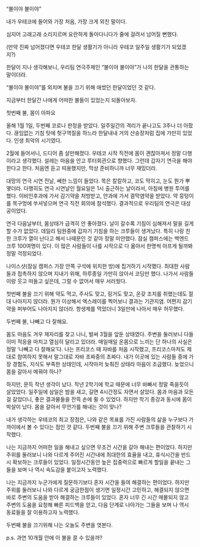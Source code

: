 “불이야 불이야”

내가 우테코에 들어와 가장 처음, 가장 크게 외친 말이다.

심지어 고래고래 소리지르며 요란하게 돌아다니다가 줄에 걸려서 넘어질 뻔했다.

(만약 진짜 넘어졌다면 우테코 한달 생활기가 아니라 우테코 일주일 생활기가 되었겠지?)

한달이 지나 생각해보니, 우리팀 연극주제인 “불이야 불이야”가 나의 한달을 관통하는 말이더라.

“불이야 불이야”를 외치며 불을 끄기 위해 애썼던 한달이었던 것 같다.

지금부터 한달간 나에게 어떠한 불들이 있었는지 되돌아보자.

첫번째 불, 몸이 아파요

올해 1월 1일, 두번째 코로나 판정을 받았다. 일주일간의 격리가 끝나고도 3주나 더 아팠다. 끊임없는 기침 탓에 헛구역질을 하느라 한달내내 거의 산송장처럼 집에 가만히 있었다. 인생 최악의 시기였다. 

2월에 들어서니, 드디어 좀 살만해졌다. 우테코 시작 직전에 몸이 괜찮아져서 정말 다행이라고 생각했다. 설레는 마음을 안고 루터회관으로 향했다. 그런데 갑자기 연극을 해야한다고 한다. 처음엔 듣고 띠용했지만, 막상 준비하니까 너무 재밌더라.

대망의 연극 시연 전날, 쎄한 느낌이 들었다. 목은 칼칼하고, 코도 막히고, 눈도 뭔가 뿌옇더라. 다행히도 연극 시연날인 월요일은 1시 출근하는 날이라서, 아침에 병원 투어를 했다. 이비인후과에 가서 감기약을 처방받고, 안과에 가서 결막염약을 받았다. 약 뭉텅이를 목구멍에 쑤셔넣으며 연극 직전 회의에 참석했다. 결과적으로 우리팀의 연극은 대성공이었다. 

연극 다음날부터, 몸상태가 급격히 안 좋아졌다. 날이 갈수록 기침이 심해져서 말을 길게 할 수가 없었다. 데일리 팀원중에 갑자기 기침을 하는 크루들이 생겨났다. 특히 나랑 친한 크루가 열이 난다고 해서 나때문인 것 같아 정말 미안했다. 잠실 캠퍼스에는 백엔드 크루 100여명이 있다. 이 많은 사람들이 나를 시작으로 다 옮아서 한명씩 아프게 될까봐 정말 걱정되었다.

나이스샷(잠실 캠퍼스 가장 안쪽 구석에 위치한 방)에 칩거하기 시작했다. 최대한 사람들과 접촉하지 않으며 지내기 위해, 하루종일 가만히 앉아서 코딩만 했다. 나가서 사람들이랑 웃고 떠들고 싶은데, 그럴 수 없어서 매우 서러웠다.

첫번째 불을 끄기 위해 약도 먹고, 주사도 맞고, 링거도 맞고, 온갖 조치를 취했는데도 절대 나아지지 않더라. 뭔가 이상해서 엑스레이를 찍어보니 결과는 기관지염. 어쩐지 감기약을 퍼부어도 나아지지 않더라. 항생제를 먹었더니 3일만에 나아서 매우 허무했다.

두번째 불, 나빼고 다 잘해요. 

몸도 마음도 겨우 제자리를 찾고 나니, 벌써 3월을 앞둔 상태였다. 주변을 둘러보니 다들 이미 적응을 마치고 열심히 달리고 있더라. 매일매일 온몸으로 느끼는 단 하나의 사실은 정말 ‘나빼고 다 잘해요’다. 나는 프리코스 때 자바를 처음 시작했고, 프리코스마저도 제대로 참여하지 못해서 말그대로 자바 초짜중의 초짜다. 내가 이곳에 있는 사람들 중에 가장 경험도, 지식도 부족한 상태인데, 시작마저 늦춰진 상태라 마음이 조급했다. 늦었으니 몸을 갈아서 메꿔야 하나?

하지만, 문득 작년 생각이 났다. 작년 2학기에 학교 때문에 너무 바빠서 정말 죽을듯이 살았었다. 일주일에 삼일은 밤을 새고, 길면 4시간정도 자면서 살았다. 몸과 마음과 모든 걸 갈았더니, 좋은 결과물들을 잔뜩 손에 쥘 수 있었다. 하지만 학기 종강과 동시에 몸이 박살이 났다. 몸을 갈아서 무언가를 해내는 것이 맞나?

내가 생각하는 우테코의 최고 장점은, 나와 같은 목표를 가진 사람들의 삶을 누구보다 가까이에서 볼 수 있다는 점인 것 같다. 두번째 불을 끄기 위해 주변 크루들을 관찰하기 시작했다.

나는 지금까지 어떠한 일을 해내고 싶으면 무조건 시간을 갈아 해내는 편이었다. 하지만 주위를 둘러보니 나와 다르게 주어진 시간내에 최대한의 효율을 내고, 휴식시간을 반드시 확보하는 크루들이 있었다. 일정시간동안 높은 집중력으로 빠르게 할일을 끝내는 그들을 보며 나 역시 속도감을 붙이고자 노력했다.

나는 지금까지 누군가에게 질문하기보다 혼자 시간을 들여 해결하는 편이었다. 하지만 주위를 둘러보니 나와 다르게 궁금한점이 생기면 일정시간 고민하고, 해결되지 않으면 바로 주변의 도움을 받아 해결하는 크루들이 있었다. 혼자 너무 긴 시간 매몰되지 않고 주변의 도움을 요청해 빠른 피드백을 얻고, 다음 단계로 나아가는 그들을 보며 나 역시 동료들을 잘 이용하고자 노력했다.

두번째 불을 끄기위해 나는 오늘도 주변을 엿본다. 

p.s. 과연 10개월 안에 이 불을 끌 수 있을까?
